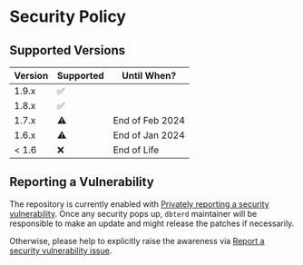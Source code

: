 # Security Policy

## Supported Versions

| Version | Supported          | Until When?        |
| ------- | ------------------ | ------------------ |
| 1.9.x   | :white_check_mark: | |
| 1.8.x   | :white_check_mark: | |
| 1.7.x   | :warning: | End of Feb 2024 |
| 1.6.x   | :warning: | End of Jan 2024 |
| < 1.6   | :x: | End of Life |

## Reporting a Vulnerability

The repository is currently enabled with [Privately reporting a security vulnerability](https://docs.github.com/en/code-security/security-advisories/guidance-on-reporting-and-writing-information-about-vulnerabilities/privately-reporting-a-security-vulnerability). Once any security pops up, `dbterd` maintainer will be responsible to make an update and might release the patches if necessarily.

Otherwise, please help to explicitly raise the awareness via [Report a security vulnerability issue](https://github.com/datnguye/dbterd/security/advisories/new/?title=[SEC]).
